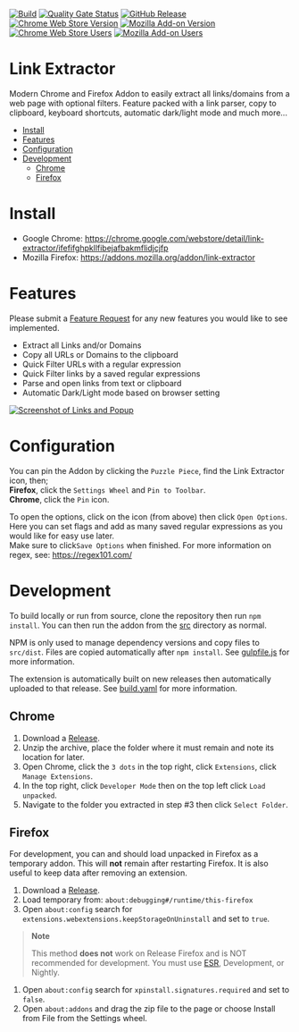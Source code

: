 [![Build](https://github.com/cssnr/link-extractor/actions/workflows/build.yaml/badge.svg)](https://github.com/cssnr/link-extractor/actions/workflows/build.yaml)
[![Quality Gate Status](https://sonarcloud.io/api/project_badges/measure?project=cssnr_link-extractor&metric=alert_status)](https://sonarcloud.io/summary/overall?id=cssnr_link-extractor)
[![GitHub Release](https://img.shields.io/github/v/release/cssnr/link-extractor)](https://github.com/cssnr/link-extractor/releases/latest)
[![Chrome Web Store Version](https://img.shields.io/chrome-web-store/v/ifefifghpkllfibejafbakmflidjcjfp?label=chrome&logo=googlechrome)](https://chrome.google.com/webstore/detail/link-extractor/ifefifghpkllfibejafbakmflidjcjfp)
[![Mozilla Add-on Version](https://img.shields.io/amo/v/link-extractor?label=firefox&logo=firefox)](https://addons.mozilla.org/addon/link-extractor)
[![Chrome Web Store Users](https://img.shields.io/chrome-web-store/users/ifefifghpkllfibejafbakmflidjcjfp?logo=google&logoColor=white&label=google%20users)](https://chrome.google.com/webstore/detail/link-extractor/ifefifghpkllfibejafbakmflidjcjfp)
[![Mozilla Add-on Users](https://img.shields.io/amo/users/link-extractor?logo=mozilla&label=mozilla%20users)](https://addons.mozilla.org/addon/link-extractor)
# Link Extractor

Modern Chrome and Firefox Addon to easily extract all links/domains from a web page with optional filters.
Feature packed with a link parser, copy to clipboard, keyboard shortcuts, automatic dark/light mode and much more...

*   [Install](#install)
*   [Features](#features)
*   [Configuration](#configuration)
*   [Development](#development)
    -   [Chrome](#chrome)
    -   [Firefox](#firefox)

# Install

*   Google Chrome: https://chrome.google.com/webstore/detail/link-extractor/ifefifghpkllfibejafbakmflidjcjfp
*   Mozilla Firefox: https://addons.mozilla.org/addon/link-extractor

# Features

Please submit a [Feature Request](https://github.com/cssnr/link-extractor/discussions/new?category=feature-requests)
for any new features you would like to see implemented.

*   Extract all Links and/or Domains
*   Copy all URLs or Domains to the clipboard
*   Quick Filter URLs with a regular expression
*   Quick Filter links by a saved regular expressions
*   Parse and open links from text or clipboard
*   Automatic Dark/Light mode based on browser setting

[![Screenshot of Links and Popup](https://repository-images.githubusercontent.com/707614074/fd2e2fe9-d896-42eb-80be-603f5230d36e)](https://github.com/cssnr/link-extractor)

# Configuration

You can pin the Addon by clicking the `Puzzle Piece`, find the Link Extractor icon, then;  
**Firefox**, click the `Settings Wheel` and `Pin to Toolbar`.  
**Chrome**, click the `Pin` icon.  

To open the options, click on the icon (from above) then click `Open Options`.  
Here you can set flags and add as many saved regular expressions as you would like for easy use later.  
Make sure to click`Save Options` when finished. For more information on regex, see: https://regex101.com/  

# Development

To build locally or run from source, clone the repository then run `npm install`.
You can then run the addon from the [src](src) directory as normal.

NPM is only used to manage dependency versions and copy files to `src/dist`.
Files are copied automatically after `npm install`. See [gulpfile.js](gulpfile.js) for more information.

The extension is automatically built on new releases then automatically uploaded to that release.
See [build.yaml](.github/workflows/build.yaml) for more information.

## Chrome

1.  Download a [Release](https://github.com/cssnr/link-extractor/releases).
1.  Unzip the archive, place the folder where it must remain and note its location for later.
1.  Open Chrome, click the `3 dots` in the top right, click `Extensions`, click `Manage Extensions`.
1.  In the top right, click `Developer Mode` then on the top left click `Load unpacked`.
1.  Navigate to the folder you extracted in step #3 then click `Select Folder`.

## Firefox

For development, you can and should load unpacked in Firefox as a temporary addon.
This will **not** remain after restarting Firefox. It is also useful to keep data after removing an extension.

1.  Download a [Release](https://github.com/cssnr/link-extractor/releases).
1.  Load temporary from: `about:debugging#/runtime/this-firefox`
1.  Open `about:config` search for `extensions.webextensions.keepStorageOnUninstall` and set to `true`.

> **Note**
>
> This method **does not** work on Release Firefox and is NOT recommended for development.
> You must use [ESR](https://www.mozilla.org/en-CA/firefox/all/#product-desktop-esr), Development, or Nightly.

1.  Open `about:config` search for `xpinstall.signatures.required` and set to `false`.
1.  Open `about:addons` and drag the zip file to the page or choose Install from File from the Settings wheel.
